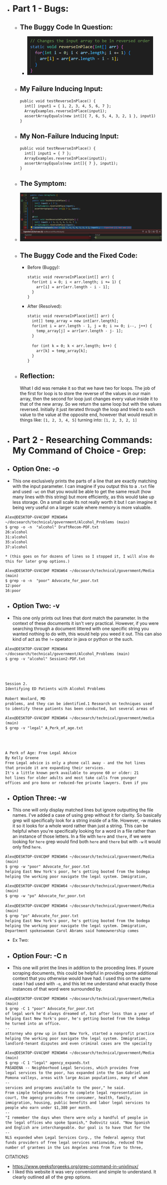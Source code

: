 * # Part 1 - Bugs:
  * ## The Buggy Code In Question:
    * ![Image](buggycodelr3.png)
  * ## My Failure Inducing Input:
    ```
    public void testReverseInPlace() { 
      int[] input1 = { 1, 2, 3, 4, 5, 6, 7 };
      ArrayExamples.reverseInPlace(input1);
      assertArrayEquals(new int[]{ 7, 6, 5, 4, 3, 2, 1 }, input1)
    }
  * ## My Non-Failure Inducing Input:
    ```
    public void testReverseInPlace() {
      int[] input1 = { 7 };
      ArrayExamples.reverseInPlace(input1);
      assertArrayEquals(new int[]{ 7 }, input1);
	}
  * ## The Symptom:
   * ![Image](symptom.png) 
  * ## The Buggy Code and the Fixed Code:
    * Before (Buggy):
      ```
      static void reverseInPlace(int[] arr) {
        for(int i = 0; i < arr.length; i += 1) {
          arr[i] = arr[arr.length - i - 1];
        }
      }
    * After (Resolved):
      ```
      static void reverseInPlace(int[] arr) {
        int[] temp_array = new int[arr.length];
        for(int i = arr.length - 1, j = 0; i >= 0; i--, j++) {
          temp_array[j] = arr[arr.length - j- 1];
        }

        for (int k = 0; k < arr.length; k++) {
          arr[k] = temp_array[k];
        }
      }
  * ## Reflection:
    What I did was remake it so that we have two for loops. The job of the first for loop is to store the reverse of the values in our main array, then the second for loop just changes every value inside it to that of the new array. So we return the same loop but with the values reversed. Initially it just iterated through the loop and tried to each value to the value at the opposite end, however that would result in things like:
    `[1, 2, 3, 4, 5]`
    turning into:
    `[1, 2, 3, 2, 1]` 
* # Part 2 - Researching Commands: My Command of Choice - Grep: 
* ## Option One: -o
* This one exclusively prints the parts of a line that are exactly matching with the input parameter. I can imagine if you output this to a `.txt` file and used `-wc` on that you would be able to get the same result (how many lines with this string) but more efficiently, as this would take up less storage. On a small scale its not really worth it but I can imagine it being very useful on a larger scale where memory is more valuable. 
```
Alex@DESKTOP-GV4CQHF MINGW64 ~/docsearch/technical/government/Alcohol_Problems (main)
$ grep -o -n  "alcohol" DraftRecom-PDF.txt
26:alcohol
31:alcohol
35:alcohol
37:alcohol
```
    * (this goes on for dozens of lines so I stopped it, I will also do this for later grep options.)
```
Alex@DESKTOP-GV4CQHF MINGW64 ~/docsearch/technical/government/Media (main)
$ grep -o -n  "poor" Advocate_for_poor.txt
12:poor
16:poor
```
* ## Option Two: -v
* This one only prints out lines that dont match the parameter. In the context of these documents it isn't very practical. However, if you were searching through a document littered with one specific string you wanted nothing to do with, this would help you weed it out. This can also kind of act as the `!=` operator in java or python or the such. 
```
Alex@DESKTOP-GV4CQHF MINGW64 ~/docsearch/technical/government/Alcohol_Problems (main)
$ grep -v "alcohol" Session2-PDF.txt




Session 2.
Identifying ED Patients with Alcohol Problems

Robert Woolard, MD
problems, and they can be identified.1 Research on techniques used
to identify these patients has been conducted, but several areas of
```
```
Alex@DESKTOP-GV4CQHF MINGW64 ~/docsearch/technical/government/media (main)
$ grep -v "legal" A_Perk_of_age.txt




A Perk of Age: Free Legal Advice
By Kelly Greene
Free Legal advice is only a phone call away - and the hot lines
that provide it are expanding their services.
It's a little known perk available to anyone 60 or older: 21
hot lines for older adults and most take calls from younger
offices and pro bono or reduced-fee private lawyers. Even if you
```    
* ## Option Three: -w
* This one will only display matched lines but ignore outputting the file names. I've added a case of using grep without it for clarity. So basically grep will specifically look for a string inside of a file. However, -w makes it so it looks for a whole word rather than just a string. This can be helpful when you're specifically looking for a word in a file rather than an instance of those letters. In a file with `here` and `there`, if we were looking for `here` grep would find both `here` and `there` but with `-w` it would only find `here`.
```
Alex@DESKTOP-GV4CQHF MINGW64 ~/docsearch/technical/government/Media (main)
$ grep -w "poor" Advocate_for_poor.txt
helping East New York's poor, he's getting booted from the bodega
helping the working poor navigate the legal system. Immigration,
```
```
Alex@DESKTOP-GV4CQHF MINGW64 ~/docsearch/technical/government/Media (main)
$ grep -w "po" Advocate_for_poor.txt

Alex@DESKTOP-GV4CQHF MINGW64 ~/docsearch/technical/government/Media (main)
$ grep "po" Advocate_for_poor.txt
helping East New York's poor, he's getting booted from the bodega
helping the working poor navigate the legal system. Immigration,
Department spokeswoman Carol Abrams said homeownership comes
```
* Ex Two:   
* ## Option Four: -C n
* This one will print the lines in addition to the proceding lines. If youre scraping documents, this could be helpful in providing some additional context that you otherwise would have had. I used this on the same case I had used with `-o`, and this let me understand what exactly those instances of that word were surrounded by. 
```
Alex@DESKTOP-GV4CQHF MINGW64 ~/docsearch/technical/government/Media (main)
$ grep -C 1 "poor" Advocate_for_poor.txt
of legal work he'd always dreamed of, but after less than a year of
helping East New York's poor, he's getting booted from the bodega
he turned into an office.
--
attorney who grew up in East New York, started a nonprofit practice
helping the working poor navigate the legal system. Immigration,
landlord-tenant disputes and even criminal cases are the specialty
```
```
Alex@DESKTOP-GV4CQHF MINGW64 ~/docsearch/technical/government/Media (main)
$ grep -C 1 "legal" agency_expands.txt
PASADENA -- Neighborhood Legal Services, which provides free
legal services to the poor, has expanded into the San Gabriel and
Pomona valleys, areas with large Asian populations, many of whom
--
services and programs available to the poor," he said.
From simple telephone advice to complete legal representation in
court, the agency provides free consumer, health, family,
immigration, housing, public benefits and labor legal services to
people who earn under $1,380 per month.
--
"I remember the days when there were only a handful of people in
the legal offices who spoke Spanish," Dudovitz said. "Now Spanish
and English are interchangeable. Our goal is to have that for the
--
NLS expanded when Legal Services Corp., the federal agency that
funds providers of free legal services nationwide, reduced the
number of grantees in the Los Angeles area from five to three,
```

CITATIONS: 
* https://www.geeksforgeeks.org/grep-command-in-unixlinux/
* I liked this website it was very convenient and simple to understand. It clearly outlined all of the grep options. 

